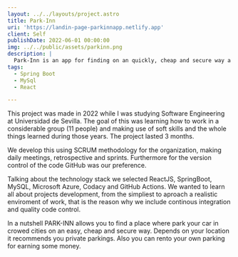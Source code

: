 ```yaml
---
layout: ../../layouts/project.astro
title: Park-Inn
uri: 'https://landin-page-parkinnapp.netlify.app'
client: Self
publishDate: 2022-06-01 00:00:00
img: ../../public/assets/parkinn.png
description: |
  Park-Inn is an app for finding on an quickly, cheap and secure way a site where to park your car.
tags:
  - Spring Boot
  - MySql
  - React

---
```

This project was made in 2022 while I was studying Software Engineering at Universidad de Sevilla. The goal
of this was learning how to work in a considerable group (11 people) and making use of soft skills and the whole things learned during those years. The project lasted 3 months.

We develop this using SCRUM methodology for the organization, making daily meetings, retrospective and sprints. Furthermore for the version control of the code GitHub was our preference.

Talking about the technology stack we selected ReactJS, SpringBoot, MySQL, Microsoft Azure, Codacy and GitHub Actions. We wanted to learn all about projects development, from the simpliest to aproach a realistic enviroment of work, that is the reason why we include continous integration and quality code control.

In a nutshell PARK-INN allows you to find a place where park your car in crowed cities on an easy, cheap and secure way. Depends on your location it recommends you private parkings. Also you can rento your own parking for earning some money.
